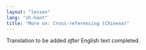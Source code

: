```yaml
---
layout: "lesson"
lang: "zh-hant"
title: "More on: Cross-referencing (Chinese)"
---
```

Translation to be added _after_ English text completed.
